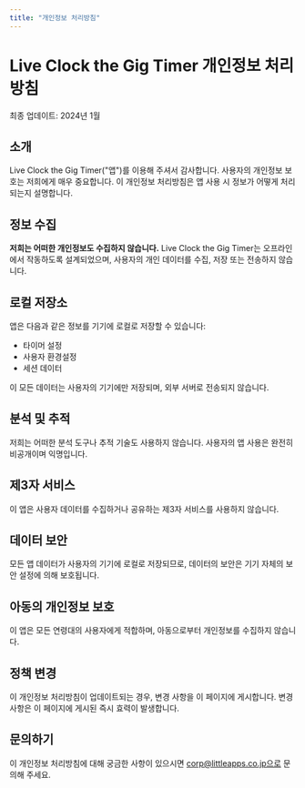 ```yaml
---
title: "개인정보 처리방침"
---
```


# Live Clock the Gig Timer 개인정보 처리방침

최종 업데이트: 2024년 1월

## 소개

Live Clock the Gig Timer("앱")를 이용해 주셔서 감사합니다. 사용자의 개인정보 보호는 저희에게 매우 중요합니다. 이 개인정보 처리방침은 앱 사용 시 정보가 어떻게 처리되는지 설명합니다.

## 정보 수집

**저희는 어떠한 개인정보도 수집하지 않습니다.** Live Clock the Gig Timer는 오프라인에서 작동하도록 설계되었으며, 사용자의 개인 데이터를 수집, 저장 또는 전송하지 않습니다.

## 로컬 저장소

앱은 다음과 같은 정보를 기기에 로컬로 저장할 수 있습니다:
- 타이머 설정
- 사용자 환경설정
- 세션 데이터

이 모든 데이터는 사용자의 기기에만 저장되며, 외부 서버로 전송되지 않습니다.

## 분석 및 추적

저희는 어떠한 분석 도구나 추적 기술도 사용하지 않습니다. 사용자의 앱 사용은 완전히 비공개이며 익명입니다.

## 제3자 서비스

이 앱은 사용자 데이터를 수집하거나 공유하는 제3자 서비스를 사용하지 않습니다.

## 데이터 보안

모든 앱 데이터가 사용자의 기기에 로컬로 저장되므로, 데이터의 보안은 기기 자체의 보안 설정에 의해 보호됩니다.

## 아동의 개인정보 보호

이 앱은 모든 연령대의 사용자에게 적합하며, 아동으로부터 개인정보를 수집하지 않습니다.

## 정책 변경

이 개인정보 처리방침이 업데이트되는 경우, 변경 사항을 이 페이지에 게시합니다. 변경 사항은 이 페이지에 게시된 즉시 효력이 발생합니다.

## 문의하기

이 개인정보 처리방침에 대해 궁금한 사항이 있으시면 corp@littleapps.co.jp으로 문의해 주세요.